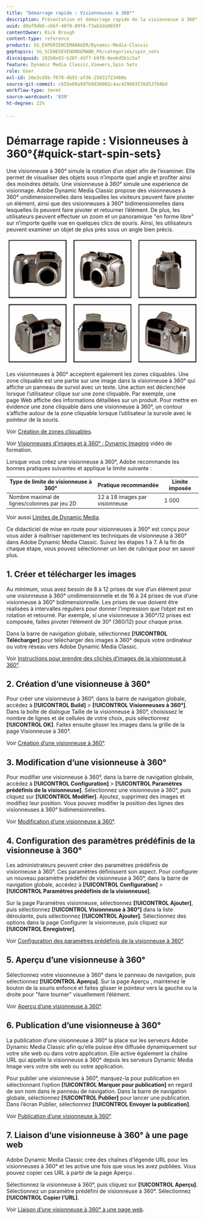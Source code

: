 ```yaml
---
title: "Démarrage rapide : Visionneuses à 360°"
description: Présentation et démarrage rapide de la visionneuse à 360° pour vous aider à démarrer rapidement dans Adobe Dynamic Media Classic.
uuid: d0af9db6-cb6f-48f0-89f6-f3ab2da0659f
contentOwner: Rick Brough
content-type: reference
products: SG_EXPERIENCEMANAGER/Dynamic-Media-Classic
geptopics: SG_SCENESEVENONDEMAND_PK/categories/spin_sets
discoiquuid: 282b8e83-b20f-43f7-b9f8-6eebd5b1c5a7
feature: Dynamic Media Classic,Viewers,Spin Sets
role: User
exl-id: 26e3cd5b-f070-4b92-af36-25631723460e
source-git-commit: cb55e09a997b9d36002c4ac429603576d52fb8bd
workflow-type: tm+mt
source-wordcount: '839'
ht-degree: 22%

---
```


# Démarrage rapide : Visionneuses à 360°{#quick-start-spin-sets}

Une visionneuse à 360° simule la rotation d’un objet afin de l’examiner. Elle permet de visualiser des objets sous n’importe quel angle et profiter ainsi des moindres détails. Une visionneuse à 360° simule une expérience de visionnage. Adobe Dynamic Media Classic propose des visionneuses à 360° unidimensionnelles dans lesquelles les visiteurs peuvent faire pivoter un élément, ainsi que des visionneuses à 360° bidimensionnelles dans lesquelles ils peuvent faire pivoter et retourner l’élément. De plus, les utilisateurs peuvent effectuer un zoom et un panoramique &quot;en forme libre&quot; sur n’importe quelle vue en quelques clics de souris. Ainsi, les utilisateurs peuvent examiner un objet de plus près sous un angle bien précis.

![Images d’une visionneuse à 360°.](/help/assets/spin_set.png)

Les visionneuses à 360° acceptent également les zones cliquables. Une zone cliquable est une partie sur une image dans la visionneuse à 360° qui affiche un panneau de survol avec un texte. Une action est déclenchée lorsque l’utilisateur clique sur une zone cliquable. Par exemple, une page Web affiche des informations détaillées sur un produit. Pour mettre en évidence une zone cliquable dans une visionneuse à 360°, un contour s’affiche autour de la zone cliquable lorsque l’utilisateur la survole avec le pointeur de la souris.

Voir [Création de zones cliquables](creating-image-maps.md).

Voir [Visionneuses d’images et à 360° : Dynamic Imaging](https://s7d5.scene7.com/s7viewers/html5/VideoViewer.html?videoserverurl=https://s7d5.scene7.com/is/content/&amp;emailurl=https://s7d5.scene7.com/s7/emailFriend&amp;serverUrl=https://s7d5.scene7.com/is/image/&amp;config=Scene7SharedAssets/Universal_HTML5_Video&amp;contenturl=https://s7d5.scene7.com/skins/&amp;asset=S7tutorials/556_Image%20&amp;%20Spin%20Sets_converted%20renamed_Dynamic%20Imaging-AVS) vidéo de formation.

Lorsque vous créez une visionneuse à 360°, Adobe recommande les bonnes pratiques suivantes et applique la limite suivante :

| Type de limite de visionneuse à 360° | Pratique recommandée | Limite imposée |
| --- | --- | --- |
| Nombre maximal de lignes/colonnes par jeu 2D | 12 à 18 images par visionneuse | 1 000 |

Voir aussi [Limites de Dynamic Media](/help/limitations.md).

Ce didacticiel de mise en route pour visionneuses à 360° est conçu pour vous aider à maîtriser rapidement les techniques de visionneuse à 360° dans Adobe Dynamic Media Classic. Suivez les étapes 1 à 7. À la fin de chaque étape, vous pouvez sélectionner un lien de rubrique pour en savoir plus.

## 1. Créer et télécharger les images

Au minimum, vous avez besoin de 8 à 12 prises de vue d’un élément pour une visionneuse à 360° unidimensionnelle et de 16 à 24 prises de vue d’une visionneuse à 360° bidimensionnelle. Les prises de vue doivent être réalisées à intervalles réguliers pour donner l’impression que l’objet est en rotation et retourné. Par exemple, si une visionneuse à 360°/12 prises est composée, faites pivoter l’élément de 30° (360/12) pour chaque prise.

Dans la barre de navigation globale, sélectionnez **[!UICONTROL Télécharger]** pour télécharger des images à 360° depuis votre ordinateur ou votre réseau vers Adobe Dynamic Media Classic.

Voir [Instructions pour prendre des clichés d’images de la visionneuse à 360°](creating-spin-set.md#guidelines-for-shooting-spin-set-images).

## 2. Création d’une visionneuse à 360°

Pour créer une visionneuse à 360°, dans la barre de navigation globale, accédez à **[!UICONTROL Build]** > **[!UICONTROL Visionneuses à 360°]**. Dans la boîte de dialogue Taille de la visionneuse à 360°, choisissez le nombre de lignes et de cellules de votre choix, puis sélectionnez **[!UICONTROL OK]**. Faites ensuite glisser les images dans la grille de la page Visionneuse à 360°.

Voir [Création d’une visionneuse à 360°](creating-spin-set.md#creating-a-spin-set).

## 3. Modification d’une visionneuse à 360°

Pour modifier une visionneuse à 360°, dans la barre de navigation globale, accédez à **[!UICONTROL Configuration]** > **[!UICONTROL Paramètres prédéfinis de la visionneuse]**. Sélectionnez une visionneuse à 360°, puis cliquez sur **[!UICONTROL Modifier]**. Ajoutez, supprimez des images et modifiez leur position. Vous pouvez modifier la position des lignes des visionneuses à 360° bidimensionnelles. 

Voir [Modification d’une visionneuse à 360°](creating-spin-set.md#editing-a-spin-set).

## 4. Configuration des paramètres prédéfinis de la visionneuse à 360°

Les administrateurs peuvent créer des paramètres prédéfinis de visionneuse à 360°. Ces paramètres définissent son aspect. Pour configurer un nouveau paramètre prédéfini de visionneuse à 360°, dans la barre de navigation globale, accédez à **[!UICONTROL Configuration]** > **[!UICONTROL Paramètres prédéfinis de la visionneuse]**.

Sur la page Paramètres visionneuse, sélectionnez **[!UICONTROL Ajouter]**, puis sélectionnez **[!UICONTROL Visionneuse à 360°]** dans la liste déroulante, puis sélectionnez **[!UICONTROL Ajouter]**. Sélectionnez des options dans la page Configurer la visionneuse, puis cliquez sur **[!UICONTROL Enregistrer]**.

Voir [Configuration des paramètres prédéfinis de la visionneuse à 360°](setting-spin-set-viewer-presets.md#setting-up-spin-set-viewer-presets).

## 5. Aperçu d’une visionneuse à 360°

Sélectionnez votre visionneuse à 360° dans le panneau de navigation, puis sélectionnez **[!UICONTROL Aperçu]**. Sur la page Aperçu , maintenez le bouton de la souris enfoncé et faites glisser le pointeur vers la gauche ou la droite pour &quot;faire tourner&quot; visuellement l’élément.

Voir [Aperçu d’une visionneuse à 360°](previewing-spin-set.md#previewing-a-spin-set).

## 6. Publication d’une visionneuse à 360°

La publication d’une visionneuse à 360° la place sur les serveurs Adobe Dynamic Media Classic afin qu’elle puisse être diffusée dynamiquement sur votre site web ou dans votre application. Elle active également la chaîne URL qui appelle la visionneuse à 360° depuis les serveurs Dynamic Media Image vers votre site web ou votre application.

Pour publier une visionneuse à 360°, marquez-la pour publication en sélectionnant l’option **[!UICONTROL Marquer pour publication]** en regard de son nom dans le panneau de navigation. Dans la barre de navigation globale, sélectionnez **[!UICONTROL Publier]** pour lancer une publication. Dans l’écran Publier, sélectionnez **[!UICONTROL Envoyer la publication]**.

Voir [Publication d’une visionneuse à 360°](publishing-spin-set.md#publishing-a-spin-set).

## 7. Liaison d’une visionneuse à 360° à une page web

Adobe Dynamic Media Classic crée des chaînes d’légende URL pour les visionneuses à 360° et les active une fois que vous les avez publiées. Vous pouvez copier ces URL à partir de la page Aperçu .

Sélectionnez la visionneuse à 360°, puis cliquez sur **[!UICONTROL Aperçu]**. Sélectionnez un paramètre prédéfini de visionneuse à 360°. Sélectionnez **[!UICONTROL Copier l’URL]**.

Voir [Liaison d’une visionneuse à 360° à une page web](linking-spin-set-web-page.md#linking-a-spin-set-to-a-web-page).

